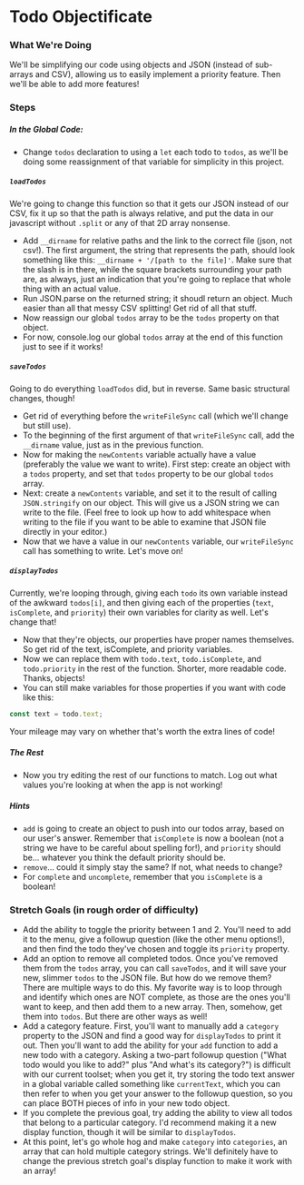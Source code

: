 # Todo Objectificate

### What We're Doing

We'll be simplifying our code using objects and JSON (instead of sub-arrays and CSV), allowing us to easily implement a priority feature. Then we'll be able to add more features!


### Steps

##### In the Global Code:

* Change `todos` declaration to using a `let` each todo to `todos`, as we'll be doing some reassignment of that variable for simplicity in this project.


##### `loadTodos`

We're going to change this function so that it gets our JSON instead of our CSV, fix it up so that the path is always relative, and put the data in our javascript without `.split` or any of that 2D array nonsense.

* Add `__dirname` for relative paths and the link to the correct file (json, not csv!). The first argument, the string that represents the path, should look something like this: `__dirname + '/[path to the file]'`. Make sure that the slash is in there, while the square brackets surrounding your path are, as always, just an indication that you're going to replace that whole thing with an actual value.
* Run JSON.parse on the returned string; it shoudl return an object. Much easier than all that messy CSV splitting! Get rid of all that stuff.
* Now reassign our global `todos` array to be the `todos` property on that object.
* For now, console.log our global `todos` array at the end of this function just to see if it works!


##### `saveTodos`

Going to do everything `loadTodos` did, but in reverse. Same basic structural changes, though!

* Get rid of everything before the `writeFileSync` call (which we'll change but still use).
* To the beginning of the first argument of that `writeFileSync` call, add the `__dirname` value, just as in the previous function.
* Now for making the `newContents` variable actually have a value (preferably the value we want to write). First step: create an object with a `todos` property, and set that `todos` property to be our global `todos` array.
* Next: create a `newContents` variable, and set it to the result of calling `JSON.stringify` on our object. This will give us a JSON string we can write to the file. (Feel free to look up how to add whitespace when writing to the file if you want to be able to examine that JSON file directly in your editor.)
* Now that we have a value in our `newContents` variable, our `writeFileSync` call has something to write. Let's move on!


##### `displayTodos`

Currently, we're looping through, giving each `todo` its own variable instead of the awkward `todos[i]`, and then giving each of the properties (`text`, `isComplete`, and `priority`) their own variables for clarity as well. Let's change that!

* Now that they're objects, our properties have proper names themselves. So get rid of the text, isComplete, and priority variables.
* Now we can replace them with `todo.text`, `todo.isComplete`, and `todo.priority` in the rest of the function. Shorter, more readable code. Thanks, objects!
* You can still make variables for those properties if you want with code like this:

```javascript
const text = todo.text;
```

Your mileage may vary on whether that's worth the extra lines of code!


##### The Rest

* Now you try editing the rest of our functions to match. Log out what values you're looking at when the app is not working!


##### Hints

* `add` is going to create an object to push into our todos array, based on our user's answer. Remember that `isComplete` is now a boolean (not a string we have to be careful about spelling for!), and `priority` should be... whatever you think the default priority should be.
* `remove`... could it simply stay the same? If not, what needs to change?
* For `complete` and `uncomplete`, remember that you `isComplete` is a boolean!


### Stretch Goals (in rough order of difficulty)

* Add the ability to toggle the priority between 1 and 2. You'll need to add it to the menu, give a followup question (like the other menu options!), and then find the todo they've chosen and toggle its `priority` property. 
* Add an option to remove all completed todos. Once you've removed them from the `todos` array, you can call `saveTodos`, and it will save your new, slimmer `todos` to the JSON file. But how do we remove them? There are multiple ways to do this. My favorite way is to loop through and identify which ones are NOT complete, as those are the ones you'll want to keep, and then add them to a new array. Then, somehow, get them into `todos`. But there are other ways as well!
* Add a category feature. First, you'll want to manually add a `category` property to the JSON and find a good way for `displayTodos` to print it out. Then you'll want to add the ability for your `add` function to add a new todo with a category. Asking a two-part followup question ("What todo would you like to add?" plus "And what's its category?") is difficult with our current toolset;  when you get it, try storing the todo text answer in a global variable called something like `currentText`, which you can then refer to when you get your answer to the followup question, so you can place BOTH pieces of info in your new todo object.
* If you complete the previous goal, try adding the ability to view all todos that belong to a particular category. I'd recommend making it a new display function, though it will be similar to `displayTodos`.
* At this point, let's go whole hog and make `category` into `categories`, an array that can hold multiple category strings. We'll definitely have to change the previous stretch goal's display function to make it work with an array!